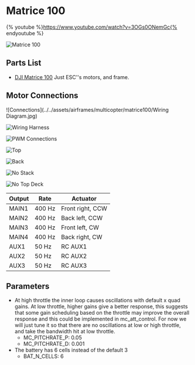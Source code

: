 # Matrice 100

{% youtube %}https://www.youtube.com/watch?v=3OGs0ONemGc{% endyoutube %}

![Matrice 100](../../assets/airframes/multicopter/matrice100/Matrice100.jpg)

## Parts List

  * [DJI Matrice 100](http://store.dji.com/product/matrice-100) Just ESC''s motors, and frame.

## Motor Connections

![Connections](../../assets/airframes/multicopter/matrice100/Wiring Diagram.jpg)

![Wiring Harness](../../assets/airframes/multicopter/matrice100/WiringHarness.jpg)

![PWM Connections](../../assets/airframes/multicopter/matrice100/PwmInput.jpg)

![Top](../../assets/airframes/multicopter/matrice100/Top.jpg)

![Back](../../assets/airframes/multicopter/matrice100/Back.jpg)

![No Stack](../../assets/airframes/multicopter/matrice100/NoStack.jpg)

![No Top Deck](../../assets/airframes/multicopter/matrice100/NoTopDeck.jpg)

| Output | Rate | Actuator |
| -- | -- | -- |
| MAIN1 | 400 Hz | Front right, CCW |
| MAIN2 | 400 Hz | Back left, CCW |
| MAIN3 | 400 Hz | Front left, CW |
| MAIN4 | 400 Hz | Back right, CW |
| AUX1 | 50 Hz | RC AUX1 |
| AUX2 | 50 Hz | RC AUX2 |
| AUX3 | 50 Hz | RC AUX3 |

## Parameters

* At high throttle the inner loop causes oscillations with default x quad gains. At low throttle, higher gains give a better response, this suggests that some gain scheduling based on the throttle may improve the overall response and this could be implemented in mc_att_control. For now we will just tune it so that there are no oscillations at low or high throttle, and take the bandwidth hit at low throttle.
	* MC_PITCHRATE_P: 0.05
	* MC_PITCHRATE_D: 0.001
* The battery has 6 cells instead of the default 3
	* BAT_N_CELLS: 6
